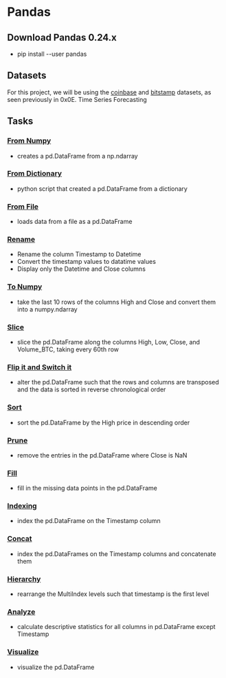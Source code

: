 # Pandas

## Download Pandas 0.24.x
- pip install --user pandas

## Datasets
For this project, we will be using the [coinbase](https://drive.google.com/file/d/16MgiuBfQKzXPoWFWi2w-LKJuZ7LgivpE/view) and [bitstamp](https://drive.google.com/file/d/15A-rLSrfZ0td7muSrYHy0WX9ZqrMweES/view) datasets, as seen previously in 0x0E. Time Series Forecasting

## Tasks

### [From Numpy](./0-from_numpy.py)
- creates a pd.DataFrame from a np.ndarray

### [From Dictionary](./1-from_dictionary.py)
- python script that created a pd.DataFrame from a dictionary

### [From File](./2-from_file.py)
- loads data from a file as a pd.DataFrame

### [Rename](./3-rename.py)
- Rename the column Timestamp to Datetime
- Convert the timestamp values to datatime values
- Display only the Datetime and Close columns

### [To Numpy](./4-array.py)
- take the last 10 rows of the columns High and Close and convert them into a numpy.ndarray

### [Slice](./5-slice.py)
- slice the pd.DataFrame along the columns High, Low, Close, and Volume_BTC, taking every 60th row

### [Flip it and Switch it](./6-flip_switch.py)
- alter the pd.DataFrame such that the rows and columns are transposed and the data is sorted in reverse chronological order

### [Sort](./7-high.py)
- sort the pd.DataFrame by the High price in descending order

### [Prune](./8-prune.py)
- remove the entries in the pd.DataFrame where Close is NaN

### [Fill](./9-fill.py)
- fill in the missing data points in the pd.DataFrame

### [Indexing](./10-index.py)
- index the pd.DataFrame on the Timestamp column

### [Concat](./11-concat.py)
- index the pd.DataFrames on the Timestamp columns and concatenate them

### [Hierarchy](./12-hierarchy.py)
- rearrange the MultiIndex levels such that timestamp is the first level

### [Analyze](./13-analyze.py)
- calculate descriptive statistics for all columns in pd.DataFrame except Timestamp

### [Visualize](./14-visualize.py)
- visualize the pd.DataFrame
